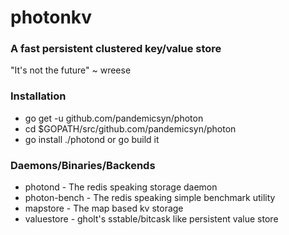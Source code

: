 # photonkv

### A fast persistent clustered key/value store

"It's not the future" ~ wreese

### Installation

* go get -u github.com/pandemicsyn/photon
* cd $GOPATH/src/github.com/pandemicsyn/photon
* go install ./photond or go build it

### Daemons/Binaries/Backends

* photond - The redis speaking storage daemon
* photon-bench - The redis speaking simple benchmark utility
* mapstore - The map based kv storage
* valuestore - gholt's sstable/bitcask like persistent value store

